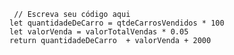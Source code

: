 ```function calculaSalario(qtdeCarrosVendidos, valorTotalVendas) {
 // Escreva seu código aqui
let quantidadeDeCarro = qtdeCarrosVendidos * 100
let valorVenda = valorTotalVendas * 0.05
return quantidadeDeCarro  + valorVenda + 2000